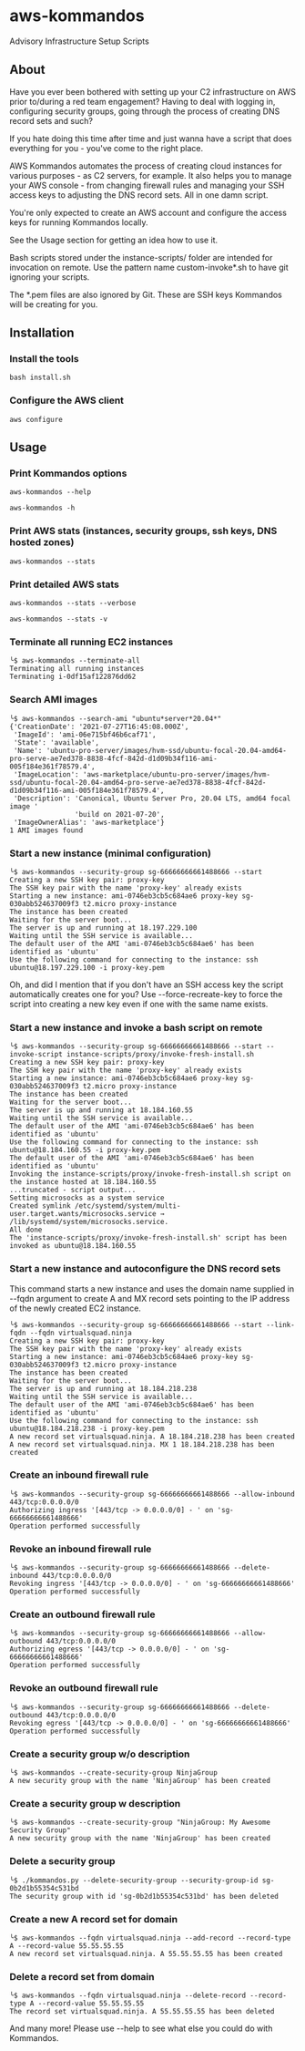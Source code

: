 # aws-kommandos

Advisory Infrastructure Setup Scripts

## About

Have you ever been bothered with setting up your C2 infrastructure on AWS prior to/during a red team engagement? Having
to deal with logging in, configuring security groups, going through the process of creating DNS record sets and such?

If you hate doing this time after time and just wanna have a script that does everything for you - you've come to the
right place.

AWS Kommandos automates the process of creating cloud instances for various purposes - as C2 servers, for example. It
also helps you to manage your AWS console - from changing firewall rules and managing your SSH access keys to adjusting
the DNS record sets. All in one damn script.

You're only expected to create an AWS account and configure the access keys for running Kommandos locally.

See the Usage section for getting an idea how to use it.

Bash scripts stored under the instance-scripts/ folder are intended for invocation on remote. Use the pattern name
custom-invoke*.sh to have git ignoring your scripts.

The *.pem files are also ignored by Git. These are SSH keys Kommandos will be creating for you.

## Installation

### Install the tools

`bash install.sh`

### Configure the AWS client

`aws configure`

## Usage

### Print Kommandos options

`aws-kommandos --help`

`aws-kommandos -h`

### Print AWS stats (instances, security groups, ssh keys, DNS hosted zones)

`aws-kommandos --stats`

### Print detailed AWS stats

`aws-kommandos --stats --verbose`

`aws-kommandos --stats -v`

### Terminate all running EC2 instances

```text
╰$ aws-kommandos --terminate-all
Terminating all running instances
Terminating i-0df15af122876dd62
```

### Search AMI images

```text
╰$ aws-kommandos --search-ami "ubuntu*server*20.04*"
{'CreationDate': '2021-07-27T16:45:08.000Z',
 'ImageId': 'ami-06e715bf46b6caf71',
 'State': 'available',
 'Name': 'ubuntu-pro-server/images/hvm-ssd/ubuntu-focal-20.04-amd64-pro-serve-ae7ed378-8838-4fcf-842d-d1d09b34f116-ami-005f184e361f78579.4',
 'ImageLocation': 'aws-marketplace/ubuntu-pro-server/images/hvm-ssd/ubuntu-focal-20.04-amd64-pro-serve-ae7ed378-8838-4fcf-842d-d1d09b34f116-ami-005f184e361f78579.4',
 'Description': 'Canonical, Ubuntu Server Pro, 20.04 LTS, amd64 focal image '
                'build on 2021-07-20',
 'ImageOwnerAlias': 'aws-marketplace'}
1 AMI images found
```

### Start a new instance (minimal configuration)

```text
╰$ aws-kommandos --security-group sg-66666666661488666 --start
Creating a new SSH key pair: proxy-key
The SSH key pair with the name 'proxy-key' already exists
Starting a new instance: ami-0746eb3cb5c684ae6 proxy-key sg-030abb524637009f3 t2.micro proxy-instance
The instance has been created
Waiting for the server boot...
The server is up and running at 18.197.229.100
Waiting until the SSH service is available...
The default user of the AMI 'ami-0746eb3cb5c684ae6' has been identified as 'ubuntu'
Use the following command for connecting to the instance: ssh ubuntu@18.197.229.100 -i proxy-key.pem
```

Oh, and did I mention that if you don't have an SSH access key the script automatically creates one for you?
Use --force-recreate-key to force the script into creating a new key even if one with the same name exists.

### Start a new instance and invoke a bash script on remote

```text
╰$ aws-kommandos --security-group sg-66666666661488666 --start --invoke-script instance-scripts/proxy/invoke-fresh-install.sh 
Creating a new SSH key pair: proxy-key
The SSH key pair with the name 'proxy-key' already exists
Starting a new instance: ami-0746eb3cb5c684ae6 proxy-key sg-030abb524637009f3 t2.micro proxy-instance
The instance has been created
Waiting for the server boot...
The server is up and running at 18.184.160.55
Waiting until the SSH service is available...
The default user of the AMI 'ami-0746eb3cb5c684ae6' has been identified as 'ubuntu'
Use the following command for connecting to the instance: ssh ubuntu@18.184.160.55 -i proxy-key.pem
The default user of the AMI 'ami-0746eb3cb5c684ae6' has been identified as 'ubuntu'
Invoking the instance-scripts/proxy/invoke-fresh-install.sh script on the instance hosted at 18.184.160.55
...truncated - script output...
Setting microsocks as a system service
Created symlink /etc/systemd/system/multi-user.target.wants/microsocks.service → /lib/systemd/system/microsocks.service.
All done
The 'instance-scripts/proxy/invoke-fresh-install.sh' script has been invoked as ubuntu@18.184.160.55
```

### Start a new instance and autoconfigure the DNS record sets
This command starts a new instance and uses the domain name supplied in --fqdn argument 
to create A and MX record sets pointing to the IP address of the newly created EC2 instance.
```text
╰$ aws-kommandos --security-group sg-66666666661488666 --start --link-fqdn --fqdn virtualsquad.ninja
Creating a new SSH key pair: proxy-key
The SSH key pair with the name 'proxy-key' already exists
Starting a new instance: ami-0746eb3cb5c684ae6 proxy-key sg-030abb524637009f3 t2.micro proxy-instance
The instance has been created
Waiting for the server boot...
The server is up and running at 18.184.218.238
Waiting until the SSH service is available...
The default user of the AMI 'ami-0746eb3cb5c684ae6' has been identified as 'ubuntu'
Use the following command for connecting to the instance: ssh ubuntu@18.184.218.238 -i proxy-key.pem
A new record set virtualsquad.ninja. A 18.184.218.238 has been created
A new record set virtualsquad.ninja. MX 1 18.184.218.238 has been created
```

### Create an inbound firewall rule
```text
╰$ aws-kommandos --security-group sg-66666666661488666 --allow-inbound 443/tcp:0.0.0.0/0         
Authorizing ingress '[443/tcp -> 0.0.0.0/0] - ' on 'sg-66666666661488666'
Operation performed successfully
```

### Revoke an inbound firewall rule
```text
╰$ aws-kommandos --security-group sg-66666666661488666 --delete-inbound 443/tcp:0.0.0.0/0
Revoking ingress '[443/tcp -> 0.0.0.0/0] - ' on 'sg-66666666661488666'
Operation performed successfully
```

### Create an outbound firewall rule
```text
╰$ aws-kommandos --security-group sg-66666666661488666 --allow-outbound 443/tcp:0.0.0.0/0         
Authorizing egress '[443/tcp -> 0.0.0.0/0] - ' on 'sg-66666666661488666'
Operation performed successfully
```

### Revoke an outbound firewall rule
```text
╰$ aws-kommandos --security-group sg-66666666661488666 --delete-outbound 443/tcp:0.0.0.0/0
Revoking egress '[443/tcp -> 0.0.0.0/0] - ' on 'sg-66666666661488666'
Operation performed successfully
```

### Create a security group w/o description
```text
╰$ aws-kommandos --create-security-group NinjaGroup                                         
A new security group with the name 'NinjaGroup' has been created
```

### Create a security group w description
```text
╰$ aws-kommandos --create-security-group "NinjaGroup: My Awesome Security Group"
A new security group with the name 'NinjaGroup' has been created
```

### Delete a security group
```text
╰$ ./kommandos.py --delete-security-group --security-group-id sg-0b2d1b55354c531bd
The security group with id 'sg-0b2d1b55354c531bd' has been deleted
```

### Create a new A record set for domain
```text
╰$ aws-kommandos --fqdn virtualsquad.ninja --add-record --record-type A --record-value 55.55.55.55
A new record set virtualsquad.ninja. A 55.55.55.55 has been created
```

### Delete a record set from domain
```text
╰$ aws-kommandos --fqdn virtualsquad.ninja --delete-record --record-type A --record-value 55.55.55.55
The record set virtualsquad.ninja. A 55.55.55.55 has been deleted
```

And many more! Please use --help to see what else you could do with Kommandos.